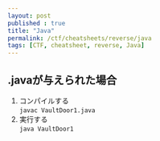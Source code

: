 ```yaml
---
layout: post
published : true
title: "Java"
permalink: /ctf/cheatsheets/reverse/java
tags: [CTF, cheatsheet, reverse, Java]
---
```


## .javaが与えられた場合
1. コンパイルする  
`javac VaultDoor1.java`
1. 実行する  
`java VaultDoor1`
